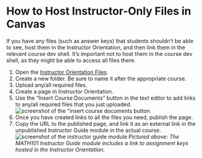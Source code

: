 # How to Host Instructor-Only Files in Canvas

If you have any files (such as answer keys) that students shouldn’t be able to see, host them in the Instructor Orientation, and then link them in the relevant course dev shell. It’s important not to host them in the course dev shell, as they might be able to access all files there.
1. Open the [Instructor Orientation Files](https://unity.instructure.com/courses/3778116/files).
2. Create a new folder. Be sure to name it after the appropriate course.
3. Upload any/all required files.
4. Create a page in Instructor Orientation.
5. Use the “Insert Course Documents” button in the text editor to add links to any/all required files that you just uploaded.
![screenshot of the "insert course documents button](insert_course_documents.png)
6. Once you have created links to all the files you need, publish the page.
7. Copy the URL to the published page, and link it as an external link in the unpublished Instructor Guide module in the actual course. 
![screenshot of the instructor guide module](instructor_guide_module.png)
*Pictured above: The MATH101 Instructor Guide module includes a link to assignment keys hosted in the Instructor Orientation.*